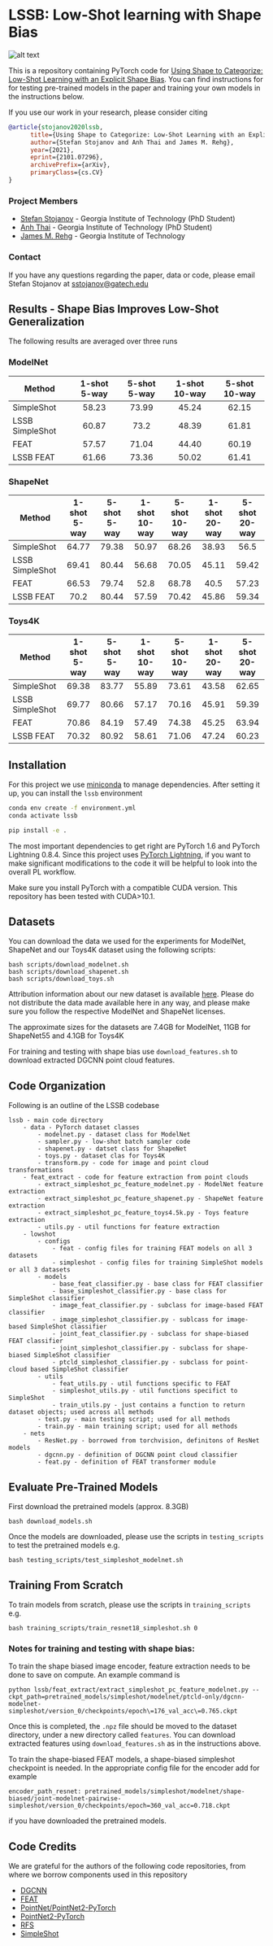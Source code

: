 # LSSB: Low-Shot learning with Shape Bias

![alt text](images/teaser.png)

This is a repository containing PyTorch code for [Using Shape to Categorize: Low-Shot Learning with an Explicit Shape Bias](https://arxiv.org/abs/2101.07296). You can find instructions for for testing pre-trained models in the paper and training your own models in the instructions below.

If you use our work in your research, please consider citing 

```bibtex
@article{stojanov2020lssb,
      title={Using Shape to Categorize: Low-Shot Learning with an Explicit Shape Bias},
      author={Stefan Stojanov and Anh Thai and James M. Rehg},
      year={2021},
      eprint={2101.07296},
      archivePrefix={arXiv},
      primaryClass={cs.CV}
}

```

### Project Members
- [Stefan Stojanov](https://stefanstojanov.com) - Georgia Institute of Technology (PhD Student)
- [Anh Thai](https://anhthai1997.wordpress.com) - Georgia Institute of Technology (PhD Student)
- [James M. Rehg](http://rehg.org) - Georgia Institute of Technology

### Contact
If you have any questions regarding the paper, data or code, please email Stefan Stojanov at [sstojanov@gatech.edu](mailto:sstojanov@gatech.edu)

### 

## Results - Shape Bias Improves Low-Shot Generalization

The following results are averaged over three runs

### ModelNet

| Method          | 1-shot 5-way  | 5-shot 5-way  | 1-shot 10-way  | 5-shot 10-way  |
| -------------   |:-------------:|:-------------:|:--------------:|:--------------:|
| SimpleShot      |58.23	    |73.99          |45.24           |62.15           |
| LSSB SimpleShot |60.87 | 73.2 | 48.39 | 61.81
| FEAT            |57.57 | 71.04| 44.40 | 60.19
| LSSB FEAT       |61.66 | 73.36| 50.02 |	61.41

### ShapeNet

| Method          | 1-shot 5-way  | 5-shot 5-way  | 1-shot 10-way  | 5-shot 10-way  | 1-shot 20-way  | 5-shot 20-way  |
| -------------   |:-------------:|:-------------:|:--------------:|:--------------:|:--------------:|:--------------:|
| SimpleShot      | 64.77	| 79.38	| 50.97| 	68.26| 	38.93| 	56.5
| LSSB SimpleShot | 69.41	| 80.44	| 56.68	| 70.05	| 45.11	| 59.42
| FEAT            | 66.53	| 79.74	| 52.8| 	68.78| 	40.5	| 57.23
| LSSB FEAT       |70.2| 	80.44| 	57.59	| 70.42| 	45.86| 	59.34

### Toys4K

| Method          | 1-shot 5-way  | 5-shot 5-way  | 1-shot 10-way  | 5-shot 10-way  | 1-shot 20-way  | 5-shot 20-way  |
| -------------   |:-------------:|:-------------:|:--------------:|:--------------:|:--------------:|:--------------:|
| SimpleShot      |69.38	| 83.77	| 55.89	| 73.61	| 43.58| 	62.65
| LSSB SimpleShot | 69.77	| 80.66	| 57.17| 	70.16	| 45.91| 	59.39
| FEAT            | 70.86	| 84.19	| 57.49| 	74.38	| 45.25| 	63.94
| LSSB FEAT       |70.32	| 80.92	| 58.61	| 71.06| 	47.24	| 60.23


## Installation

For this project we use [miniconda](https://docs.conda.io/en/latest/miniconda.html) to manage dependencies. After setting it up, you can install the `lssb` environment
```bash
conda env create -f environment.yml
conda activate lssb

pip install -e .
```

The most important dependencies to get right are PyTorch 1.6 and PyTorch Lightning 0.8.4. Since this project uses [PyTorch Lightning](https://www.pytorchlightning.ai/), if you want to make significant modifications to the code it will be helpful to look into the overall PL workflow.

Make sure you install PyTorch with a compatible CUDA version. This repository has been tested with CUDA>10.1.

## Datasets

You can download the data we used for the experiments for ModelNet, ShapeNet and our Toys4K dataset using the following scripts:

```
bash scripts/download_modelnet.sh
bash scripts/download_shapenet.sh
bash scripts/download_toys.sh
```

Attribution information about our new dataset is available [here](https://www.dropbox.com/s/ucngbdest9of8rz/attibution_info.txt?). Please do not distribute the data made available here in any way, and please make sure you follow the respective ModelNet and ShapeNet licenses.

The approximate sizes for the datasets are 7.4GB for ModelNet, 11GB for ShapeNet55 and 4.1GB for Toys4K

For training and testing with shape bias use `download_features.sh` to download extracted DGCNN point cloud features.

## Code Organization
Following is an outline of the LSSB codebase
```
lssb - main code directory
    - data - PyTorch dataset classes
        - modelnet.py - dataset class for ModelNet
        - sampler.py - low-shot batch sampler code
        - shapenet.py - datset class for ShapeNet
        - toys.py - dataset clas for Toys4K
        - transform.py - code for image and point cloud transformations
    - feat_extract - code for feature extraction from point clouds
        - extract_simpleshot_pc_feature_modelnet.py - ModelNet feature extraction
        - extract_simpleshot_pc_feature_shapenet.py - ShapeNet feature extraction
        - extract_simpleshot_pc_feature_toys4.5k.py - Toys feature extraction
        - utils.py - util functions for feature extraction
    - lowshot
        - configs
            - feat - config files for training FEAT models on all 3 datasets
            - simpleshot - config files for training SimpleShot models or all 3 datasets
        - models
            - base_feat_classifier.py - base class for FEAT classifier
            - base_simpleshot_classifier.py - base class for SimpleShot classifier
            - image_feat_classifier.py - subclass for image-based FEAT classifier
            - image_simpleshot_classifier.py - sublcass for image-based SimpleShot classifier 
            - joint_feat_classifier.py - subclass for shape-biased FEAT classifier
            - joint_simpleshot_classifier.py - subclass for shape-biased SimpleShot classifier
            - ptcld_simpleshot_classifier.py - subclass for point-cloud based SimpleShot classifier
        - utils
            - feat_utils.py - util functions specific to FEAT
            - simpleshot_utils.py - util functions specifict to SimpleShot
            - train_utils.py - just contains a function to return dataset objects; used across all methods
        - test.py - main testing script; used for all methods
        - train.py - main training script; used for all methods
    - nets
        - ResNet.py - borrowed from torchvision, definitons of ResNet models
        - dgcnn.py - definition of DGCNN point cloud classifier
        - feat.py - definition of FEAT transformer module
```

## Evaluate Pre-Trained Models
First download the pretrained models (approx. 8.3GB)
```
bash download_models.sh
```
Once the models are downloaded, please use the scripts in `testing_scripts` to test the pretrained models e.g.
```
bash testing_scripts/test_simpleshot_modelnet.sh
```
## Training From Scratch
To train models from scratch, please use the scripts in `training_scripts` e.g.
```
bash training_scripts/train_resnet18_simpleshot.sh 0 
```

### Notes for training and testing with shape bias:
To train the shape biased image encoder, feature extraction needs to be done to save on compute. An example command is
```
python lssb/feat_extract/extract_simpleshot_pc_feature_modelnet.py --ckpt_path=pretrained_models/simpleshot/modelnet/ptcld-only/dgcnn-modelnet-simpleshot/version_0/checkpoints/epoch\=176_val_acc\=0.765.ckpt
```
Once this is completed, the `.npz` file should be moved to the dataset directory, under a new directory called `features`. You can download extracted features using `download_features.sh` as in the instructions above.

To train the shape-biased FEAT models, a shape-biased simpleshot checkpoint is needed. In the appropriate config file for the encoder add for example
```
encoder_path_resnet: pretrained_models/simpleshot/modelnet/shape-biased/joint-modelnet-pairwise-simpleshot/version_0/checkpoints/epoch=360_val_acc=0.718.ckpt
```
if you have downloaded the pretrained models.

## Code Credits
We are grateful for the authors of the following code repositories, from where we borrow components used in this repository
* [DGCNN](https://github.com/AnTao97/dgcnn.pytorch)
* [FEAT](https://github.com/Sha-Lab/FEAT)
* [PointNet/PointNet2-PyTorch](https://github.com/yanx27/Pointnet_Pointnet2_pytorch)
* [PointNet2-PyTorch](https://github.com/erikwijmans/Pointnet2_PyTorch)
* [RFS](https://github.com/WangYueFt/rfs/)
* [SimpleShot](https://github.com/mileyan/simple_shot)
